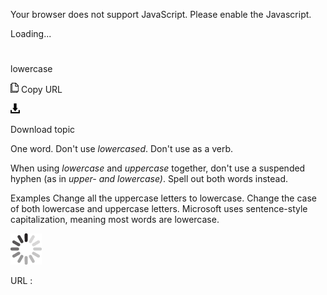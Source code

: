 Your browser does not support JavaScript. Please enable the Javascript.

Loading...

# 

lowercase

![Copy URL](media/lowercase/Copy.png)
Copy URL

![Download](media/lowercase/Download.png)

Download topic

One word. Don't use *lowercased*. Don't use as a verb.

When using *lowercase* and *uppercase* together, don't use a suspended hyphen (as in *upper- and lowercase)*. Spell out both words instead. 

Examples
Change all the uppercase letters to lowercase.
Change the case of both lowercase and uppercase letters.
Microsoft uses sentence-style capitalization, meaning most words are lowercase.

![In progress](media/lowercase/activity-large.gif)

URL :
